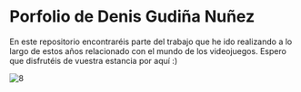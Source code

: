 # Porfolio de Denis Gudiña Nuñez
En este repositorio encontraréis parte del trabajo que he ido realizando a lo largo de estos años relacionado con el mundo de los videojuegos.
Espero que disfrutéis de vuestra estancia por aquí :)

![8](https://github.com/SyreWolf/Portfolio_Denis_Gudina_Nunez/blob/master/CV.png)
